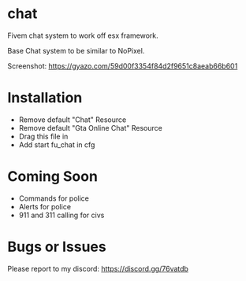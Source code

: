 # chat
Fivem chat system to work off esx framework. 


Base Chat system to be similar to NoPixel. 

Screenshot: https://gyazo.com/59d00f3354f84d2f9651c8aeab66b601

# Installation 
- Remove default "Chat" Resource
- Remove default "Gta Online Chat" Resource
- Drag this file in
- Add start fu_chat in cfg

# Coming Soon
- Commands for police
- Alerts for police
- 911 and 311 calling for civs 



# Bugs or Issues
Please report to my discord: https://discord.gg/76vatdb
